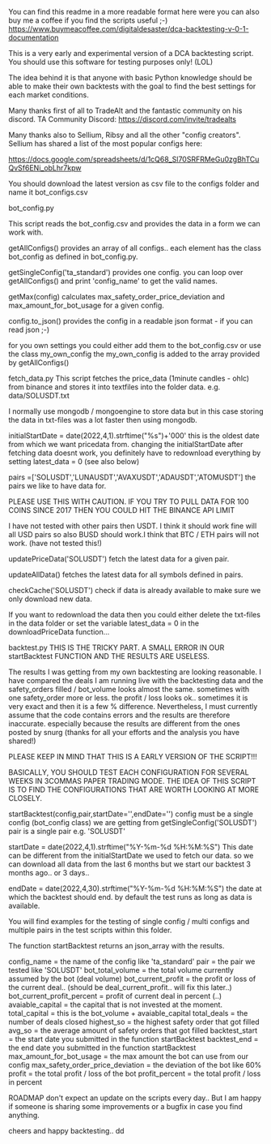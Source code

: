 You can find this readme in a more readable format here were you can also buy me a coffee if you find the scripts useful ;-)
https://www.buymeacoffee.com/digitaldesaster/dca-backtesting-v-0-1-documentation

This is a very early and experimental version of a DCA backtesting script.
You should use this software for testing purposes only!  (LOL)

The idea behind it is that anyone with basic Python knowledge should be able to make their own backtests with the goal to find the best settings for each market conditions.

Many thanks first of all to TradeAlt and the fantastic community on his discord.
TA Community Discord: https://discord.com/invite/tradealts 												

Many thanks also to Sellium, Ribsy and all the other "config creators".
Sellium has shared a list of the most popular configs here:

https://docs.google.com/spreadsheets/d/1cQ68_Sl70SRFRMeGu0zgBhTCuQvSf6ENi_obLhr7kpw

You should download the latest version as csv file to the configs folder and name it bot_configs.csv

bot_config.py

This script reads the bot_config.csv and provides the data in a form we can work with.

getAllConfigs()
provides an array of all configs.. each element has the class bot_config as defined in bot_config.py.

getSingleConfig('ta_standard')
provides one config. you can loop over getAllConfigs() and print 'config_name' to get the valid names.

getMax(config)
calculates max_safety_order_price_deviation and max_amount_for_bot_usage for a given config.

config.to_json()
provides the config in a readable json format - if you can read json ;-)

for you own settings you could either add them to the bot_config.csv or use the class my_own_config
the my_own_config is added to the array provided by getAllConfigs()

fetch_data.py
This script fetches the price_data (1minute candles - ohlc) from binance and stores it into textfiles into the folder data. e.g. data/SOLUSDT.txt

I normally use mongodb / mongoengine to store data but in this case storing the data in txt-files was a lot faster then using mongodb.

initialStartDate = date(2022,4,1).strftime("%s")+'000'
this is the oldest date from which we want pricedata from. changing the initialStartDate after fetching data doesnt work, you definitely have to redownload everything by setting latest_data = 0 (see also below)

pairs =['SOLUSDT','LUNAUSDT','AVAXUSDT','ADAUSDT','ATOMUSDT']
the pairs we like to have data for.

PLEASE USE THIS WITH CAUTION. IF YOU TRY TO PULL DATA FOR 100 COINS SINCE 2017 THEN YOU COULD HIT THE BINANCE API LIMIT

I have not tested with other pairs then USDT. I think it should work fine will all USD pairs so also BUSD should work.I think that BTC / ETH pairs will not work. (have not tested this!)

updatePriceData('SOLUSDT')
fetch the latest data for a given pair.

updateAllData()
fetches the latest data for all symbols defined in pairs.

checkCache('SOLUSDT')
check if data is already available to make sure we only download new data.

If you want to redownload the data then you could either delete the txt-files in the data folder or set the variable latest_data = 0 in the downloadPriceData function...



backtest.py
THIS IS THE TRICKY PART. A SMALL ERROR IN OUR startBacktest FUNCTION AND THE RESULTS ARE USELESS.

The results I was getting from my own backtesting are looking reasonable. I have compared the deals I am running live with the backtesting data and the safety_orders filled / bot_volume looks almost the same. sometimes with one safety_order more or less. the profit / loss looks ok.. sometimes it is very exact and then it is a few % difference. Nevertheless, I must currently assume that the code contains errors and the results are therefore inaccurate. especially because the results are different from the ones posted by snurg (thanks for all your efforts and the analysis you have shared!)

PLEASE KEEP IN MIND THAT THIS IS A EARLY VERSION OF THE SCRIPT!!!

BASICALLY, YOU SHOULD TEST EACH CONFIGURATION FOR SEVERAL WEEKS IN 3COMMAS PAPER TRADING MODE. THE IDEA OF THIS SCRIPT IS TO FIND THE CONFIGURATIONS THAT ARE WORTH LOOKING AT MORE CLOSELY.

startBacktest(config,pair,startDate='',endDate='')
config must be a single config (bot_config class) we are getting from getSingleConfig('SOLUSDT') 
pair is a single pair e.g. 'SOLUSDT'

startDate = date(2022,4,1).strftime("%Y-%m-%d %H:%M:%S")
This date can be different from the initialStartDate we used to fetch our data.
so we can download all data from the last 6 months but we start our backtest 3 months ago.. or 3 days.. 

endDate = date(2022,4,30).strftime("%Y-%m-%d %H:%M:%S")
the date at which the backtest should end. by default the test runs as long as data is available.

You will find examples for the testing of single config / multi configs and multiple pairs in the test scripts within this folder.

The function startBacktest returns an json_array with the results.

config_name = the name of the config like 'ta_standard'
pair = the pair we tested like 'SOLUSDT'
bot_total_volume = the total volume currently assumed by the bot (deal volume)
bot_current_profit = the profit or loss of the current deal.. (should be deal_current_profit.. will fix this later..)
bot_current_profit_percent = profit of current deal in percent (..)
avaiable_capital = the capital that is not invested at the moment.
total_capital = this is the bot_volume + avaiable_capital
total_deals = the number of deals closed
highest_so = the highest safety order that got filled
avg_so = the average amount of safety orders that got filled
backtest_start = the start date you submitted in the function startBacktest
backtest_end = the end date you submitted in the function startBacktest
max_amount_for_bot_usage = the max amount the bot can use from our config
max_safety_order_price_deviation = the deviation of the bot like 60%
profit = the total profit / loss of the bot
profit_percent = the total profit / loss in percent

ROADMAP
don't expect an update on the scripts every day.. But I am happy if someone is sharing some improvements or a bugfix in case you find anything.

cheers and happy backtesting..
dd

